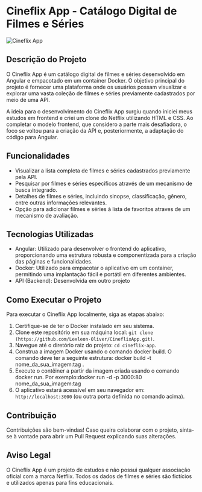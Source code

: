 # Cineflix App - Catálogo Digital de Filmes e Séries

![Cineflix App]([https://link-to-your-image](https://drive.google.com/file/d/1d8_NIJ_YJfgpr_iU1wW9eD2-JZ2cCX7B/view?usp=sharing))

## Descrição do Projeto

O Cineflix App é um catálogo digital de filmes e séries desenvolvido em Angular e empacotado em um container Docker. O objetivo principal do projeto é fornecer uma plataforma onde os usuários possam visualizar e explorar uma vasta coleção de filmes e séries previamente cadastrados por meio de uma API.

A ideia para o desenvolvimento do Cineflix App surgiu quando iniciei meus estudos em frontend e criei um clone do Netflix utilizando HTML e CSS. Ao completar o modelo frontend, que considero a parte mais desafiadora, o foco se voltou para a criação da API e, posteriormente, a adaptação do código para Angular.

## Funcionalidades

- Visualizar a lista completa de filmes e séries cadastrados previamente pela API.
- Pesquisar por filmes e séries específicos através de um mecanismo de busca integrado.
- Detalhes de filmes e séries, incluindo sinopse, classificação, gênero, entre outras informações relevantes.
- Opção para adicionar filmes e séries à lista de favoritos atraves de um mecanismo de avaliação.

## Tecnologias Utilizadas

- Angular: Utilizado para desenvolver o frontend do aplicativo, proporcionando uma estrutura robusta e componentizada para a criação das páginas e funcionalidades.
- Docker: Utilizado para empacotar o aplicativo em um container, permitindo uma implantação fácil e portátil em diferentes ambientes.
- API (Backend): Desenvolvida em outro projeto

## Como Executar o Projeto

Para executar o Cineflix App localmente, siga as etapas abaixo:

1. Certifique-se de ter o Docker instalado em seu sistema.
2. Clone este repositório em sua máquina local: `git clone (https://github.com/Lexleon-Oliver/CineflixApp.git)`.
3. Navegue até o diretório raiz do projeto: `cd cineflix-app`.
4. Construa a imagem Docker usando o comando docker build. O comando deve ter a seguinte estrutura: docker build -t nome_da_sua_imagem:tag .
5. Execute o contêiner a partir da imagem criada usando o comando docker run. Por exemplo:docker run -d -p 3000:80 nome_da_sua_imagem:tag
6. O aplicativo estará acessível em seu navegador em: `http://localhost:3000` (ou outra porta definida no comando acima).

## Contribuição

Contribuições são bem-vindas! Caso queira colaborar com o projeto, sinta-se à vontade para abrir um Pull Request explicando suas alterações.

## Aviso Legal

O Cineflix App é um projeto de estudos e não possui qualquer associação oficial com a marca Netflix. Todos os dados de filmes e séries são fictícios e utilizados apenas para fins educacionais.
